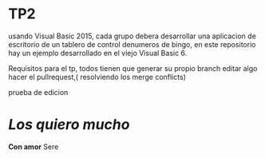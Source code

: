 # TP2
usando Visual Basic 2015, cada grupo debera desarrollar una aplicacion de escritorio de un tablero de control denumeros de bingo, en este repositorio hay un ejemplo desarrollado en el viejo Visual Basic 6.

Requisitos para el tp, todos tienen que generar su propio branch editar algo hacer el pullrequest,( resolviendo los merge conflicts)

prueba de edicion
# ***Los quiero mucho***
**Con amor**
Sere


